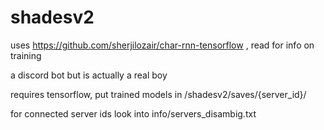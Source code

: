 # shadesv2

uses https://github.com/sherjilozair/char-rnn-tensorflow , read for info on training

a discord bot but is actually a real boy

requires tensorflow, put trained models in /shadesv2/saves/{server_id}/

for connected server ids look into info/servers_disambig.txt
